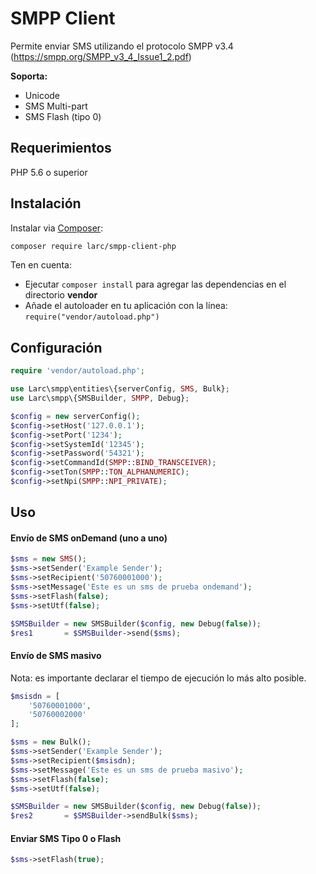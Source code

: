 # SMPP Client

Permite enviar SMS utilizando el protocolo SMPP v3.4 (https://smpp.org/SMPP_v3_4_Issue1_2.pdf)

**Soporta:**

- Unicode
- SMS Multi-part
- SMS Flash (tipo 0)



## Requerimientos

PHP 5.6 o superior



## Instalación

Instalar via [Composer](http://getcomposer.org/):

```bash
composer require larc/smpp-client-php
```

Ten en cuenta:

- Ejecutar `composer install` para agregar las dependencias en el directorio **vendor**
- Añade el autoloader en tu aplicación con la línea: `require("vendor/autoload.php")`



## Configuración

```php
require 'vendor/autoload.php';

use Larc\smpp\entities\{serverConfig, SMS, Bulk};
use Larc\smpp\{SMSBuilder, SMPP, Debug};

$config = new serverConfig();
$config->setHost('127.0.0.1');
$config->setPort('1234');
$config->setSystemId('12345');
$config->setPassword('54321');
$config->setCommandId(SMPP::BIND_TRANSCEIVER);
$config->setTon(SMPP::TON_ALPHANUMERIC);
$config->setNpi(SMPP::NPI_PRIVATE);
```



## Uso

#### Envío de SMS onDemand (uno a uno)

```php
$sms = new SMS();
$sms->setSender('Example Sender');
$sms->setRecipient('50760001000');
$sms->setMessage('Este es un sms de prueba ondemand');
$sms->setFlash(false);
$sms->setUtf(false);

$SMSBuilder = new SMSBuilder($config, new Debug(false));
$res1 		= $SMSBuilder->send($sms);
```



#### Envío de SMS masivo

Nota: es importante declarar el tiempo de ejecución lo más alto posible.

```php
$msisdn = [
	'50760001000',
	'50760002000'
];

$sms = new Bulk();
$sms->setSender('Example Sender');
$sms->setRecipient($msisdn);
$sms->setMessage('Este es un sms de prueba masivo');
$sms->setFlash(false);
$sms->setUtf(false);

$SMSBuilder = new SMSBuilder($config, new Debug(false));
$res2 		= $SMSBuilder->sendBulk($sms);
```



#### Enviar SMS Tipo 0 o Flash

```php
$sms->setFlash(true);
```